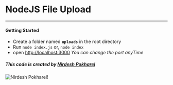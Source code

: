 # NodeJS File Upload
*******
#### Getting Started
* Create a folder named **` uploads `** in the root directory
* Run `node index.js` or, `node index`
* open [http://localhost:3000](http://localhost:3000)
*You can change the port anyTime*

##### This code is created by  [Nirdesh Pokharel](https://nirdeshpokhrel.com.np)
![Nirdesh Pokharel!](https://pbs.twimg.com/profile_images/1276987810969382912/38i2Y6XO_400x400.jpg "Nirdesh Pokharel")
